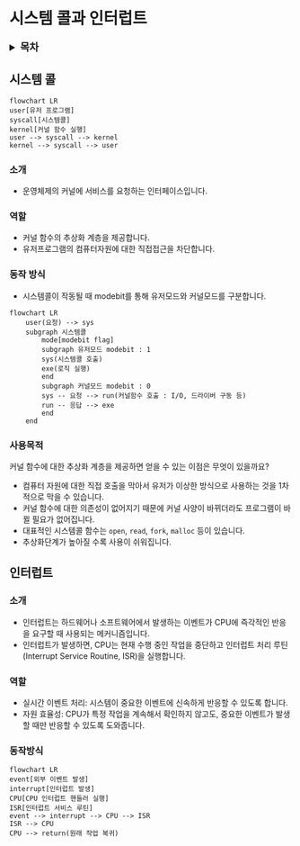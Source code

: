 # 시스템 콜과 인터럽트

<details>

<summary style='font-weight: bold; font-size: 18px;'>목차</summary>

- [시스템 콜과 인터럽트](#시스템-콜과-인터럽트)
  - [시스템 콜](#시스템-콜)
    - [소개](#소개)
    - [역할](#역할)
    - [동작 방식](#동작-방식)
    - [사용목적](#사용목적)
  - [인터럽트](#인터럽트)
    - [소개](#소개-1)
    - [역할](#역할-1)
    - [동작방식](#동작방식)

</details>

## 시스템 콜

```mermaid
flowchart LR
user[유저 프로그램]
syscall[시스템콜]
kernel[커널 함수 실행]
user --> syscall --> kernel
kernel --> syscall --> user
```

### 소개

- 운영체제의 <span class="mark">커널</span>에 <span class="mark">서비스를 요청</span>하는 <span class="mark">인터페이스</span>입니다.

### 역할

- 커널 함수의 추상화 계층을 제공합니다.
- 유저프로그램의 컴퓨터자원에 대한 직접접근을 차단합니다.

### 동작 방식

- 시스템콜이 작동될 때 modebit를 통해 유저모드와 커널모드를 구분합니다.

```mermaid
flowchart LR
    user(요청) --> sys
    subgraph 시스템콜
        mode[modebit flag]
        subgraph 유저모드 modebit : 1
        sys(시스템콜 호출)
        exe(로직 실행)
        end
        subgraph 커널모드 modebit : 0
        sys -- 요청 --> run(커널함수 호출 : I/O, 드라이버 구동 등)
        run -- 응답 --> exe
        end
    end
```

### 사용목적

커널 함수에 대한 추상화 계층을 제공하면 얻을 수 있는 이점은 무엇이 있을까요?

- 컴퓨터 자원에 대한 직접 호출을 막아서 유저가 이상한 방식으로 사용하는 것을 1차적으로 막을 수 있습니다.
- 커널 함수에 대한 의존성이 없어지기 때문에 커널 사양이 바뀌더라도 프로그램이 바뀔 필요가 없어집니다.
- 대표적인 시스템콜 함수는 `open`, `read`, `fork`, `malloc` 등이 있습니다.
- 추상화단계가 높아질 수록 사용이 쉬워집니다.

## 인터럽트

### 소개

- 인터럽트는 하드웨어나 소프트웨어에서 발생하는 이벤트가 CPU에 즉각적인 반응을 요구할 때 사용되는 메커니즘입니다.
- 인터럽트가 발생하면, CPU는 현재 수행 중인 작업을 중단하고 인터럽트 처리 루틴(Interrupt Service Routine, ISR)을 실행합니다.

### 역할

- 실시간 이벤트 처리: 시스템이 중요한 이벤트에 신속하게 반응할 수 있도록 합니다.
- 자원 효율성: CPU가 특정 작업을 계속해서 확인하지 않고도, 중요한 이벤트가 발생할 때만 반응할 수 있도록 도와줍니다.

### 동작방식

```mermaid
flowchart LR
event[외부 이벤트 발생]
interrupt[인터럽트 발생]
CPU[CPU 인터럽트 핸들러 실행]
ISR[인터럽트 서비스 루틴]
event --> interrupt --> CPU --> ISR
ISR --> CPU
CPU --> return(원래 작업 복귀)
```
